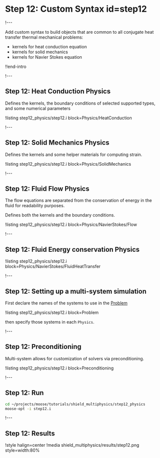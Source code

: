 # Step 12: Custom Syntax id=step12

!---

Add custom syntax to build objects that are common to all conjugate heat transfer thermal mechanical problems:

- kernels for heat conduction equation
- kernels for solid mechanics
- kernels for Navier Stokes equation

!!end-intro

!---

## Step 12: Heat Conduction Physics

Defines the kernels, the boundary conditions of selected supported types,
and some numerical parameters

!listing step12_physics/step12.i block=Physics/HeatConduction

!---

## Step 12: Solid Mechanics Physics

Defines the kernels and some helper materials for computing strain.

!listing step12_physics/step12.i block=Physics/SolidMechanics

!---

## Step 12: Fluid Flow Physics

The flow equations are separated from the conservation of energy in the fluid
for readability purposes.

Defines both the kernels and the boundary conditions.

!listing step12_physics/step12.i block=Physics/NavierStokes/Flow

!---

## Step 12: Fluid Energy conservation Physics

!listing step12_physics/step12.i block=Physics/NavierStokes/FluidHeatTransfer

!---

## Step 12: Setting up a multi-system simulation

First declare the names of the systems to use in the [Problem](syntax/Problem/index.md)

!listing step12_physics/step12.i block=Problem

then specify those systems in each `Physics`.

!---

## Step 12: Preconditioning

Multi-system allows for customization of solvers via preconditioning.

!listing step12_physics/step12.i block=Preconditioning

!---

## Step 12: Run

```bash
cd ~/projects/moose/tutorials/shield_multiphysics/step12_physics
moose-opt -i step12.i
```

!---

## Step 12: Results

!style halign=center
!media shield_multiphysics/results/step12.png style=width:80%


